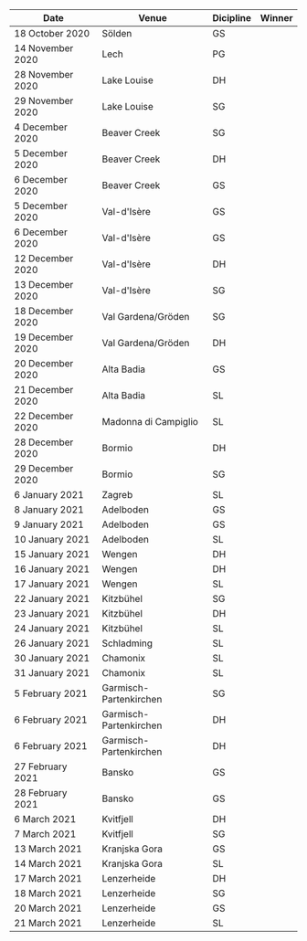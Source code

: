 Date | Venue | Dicipline | Winner 
--- | --- | --- | ---
18 October 2020 | Sölden | GS | 
14 November 2020 | Lech | PG | 
28 November 2020 | Lake Louise | DH | 
29 November 2020 | Lake Louise | SG | 
4 December 2020 | Beaver Creek | SG | 
5 December 2020 | Beaver Creek | DH | 
6 December 2020 | Beaver Creek | GS | 
5 December 2020 | Val-d'Isère | GS | 
6 December 2020 | Val-d'Isère | GS | 
12 December 2020 | Val-d'Isère | DH | 
13 December 2020 | Val-d'Isère | SG | 
18 December 2020 | Val Gardena/Gröden | SG | 
19 December 2020 | Val Gardena/Gröden | DH | 
20 December 2020 | Alta Badia | GS | 
21 December 2020 | Alta Badia | SL | 
22 December 2020 | Madonna di Campiglio | SL | 
28 December 2020 | Bormio | DH | 
29 December 2020 | Bormio | SG | 
6 January 2021 | Zagreb | SL | 
8 January 2021 | Adelboden | GS | 
9 January 2021 | Adelboden | GS | 
10 January 2021 | Adelboden | SL | 
15 January 2021 | Wengen | DH | 
16 January 2021 | Wengen | DH | 
17 January 2021 | Wengen | SL | 
22 January 2021 | Kitzbühel | SG | 
23 January 2021 | Kitzbühel | DH | 
24 January 2021 | Kitzbühel | SL | 
26 January 2021 | Schladming | SL | 
30 January 2021 | Chamonix | SL | 
31 January 2021 | Chamonix | SL | 
5 February 2021 | Garmisch-Partenkirchen | SG | 
6 February 2021 | Garmisch-Partenkirchen | DH | 
6 February 2021 | Garmisch-Partenkirchen | DH | 
27 February 2021 | Bansko | GS | 
28 February 2021 | Bansko | GS | 
6 March 2021 | Kvitfjell | DH | 
7 March 2021 | Kvitfjell | SG | 
13 March 2021 | Kranjska Gora | GS | 
14 March 2021 | Kranjska Gora | SL | 
17 March 2021 | Lenzerheide | DH | 
18 March 2021 | Lenzerheide | SG | 
20 March 2021 | Lenzerheide | GS | 
21 March 2021 | Lenzerheide | SL | 
